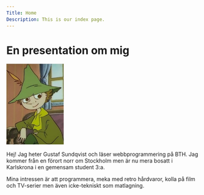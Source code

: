 ```yaml
---
Title: Home
Description: This is our index page.
---
```


En presentation om mig
==========================
<img src="https://github.com/vic0rsan/dbwebb-se-design-v3/blob/main/assets/img/me.jpg?raw=true" alt="me" width="150"/>

Hej! Jag heter Gustaf Sundqvist och läser webbprogrammering på BTH.
Jag kommer från en förort norr om Stockholm men är nu mera bosatt i Karlskrona i en gemensam student 3:a. 

Mina intressen är att programmera, meka med retro hårdvaror, kolla på film och TV-serier men även icke-tekniskt som matlagning.
